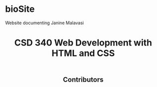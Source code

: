 # bioSite
Website documenting Janine Malavasi
<header><h1>CSD 340 Web Development with HTML and CSS</h1></header>
<header><h2>Contributors</h2></header>
<ul>
